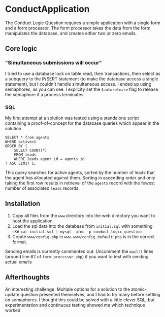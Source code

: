 # ConductApplication
The Conduct Logic Question requires a simple application with a single form and a form processor. The form processor takes the data from the form, manipulates the database, and creates either two or zero emails.

## Core logic

### "Simultaneous submissions will occur"

I tried to use a database lock on table read, then transactions, then select as a subquery to the INSERT statement (to make the database access a single statement), but I couldn't handle simultaneous access.  I ended up using semaphores, as you can see.  I explicity set the `$autorelease` flag to release the semaphore if a process terminates.

### SQL

My first attempt at a solution was tested using a standalone script containing a proof-of-concept for the database queries which appear in the solution.

	SELECT * from agents 
	WHERE active=1 
	ORDER BY (
		SELECT COUNT(*)
		FROM leads 
		WHERE leads.agent_id = agents.id
	) ASC LIMIT 1;

This query searches for active agents, sorted by the number of leads that the agent has allocated against them.  Sorting in ascending order and only taking the first row results in retrieval of the `agents` record with the fewest number of associated `leads` records.


## Installation

1. Copy all files from the `www` directory into the web directory you want to host the application
2. Load the sql data into the database from `initial.sql` with something like `cat initial.sql | mysql -ufoo -p conduct_logic_question`
3. Create `www/config.php` in `www`. `www/config_default.php` is in the correct format.

Sending emails is currently commented out.  Uncomment the `mail()` lines (around line 62 of `form_processor.php`) if you want to test with sending actual emails


## Afterthoughts

An interesting challenge. Multiple options for a solution to the atomic-update question presented themselves, and I had to try many before settling on semaphores.  I thought this could be solved with a little clever SQL, but experimentation and continuous testing showed me which technique worked.
